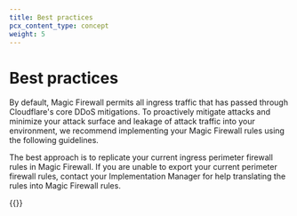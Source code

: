 ```yaml
---
title: Best practices
pcx_content_type: concept
weight: 5
---
```


# Best practices

By default, Magic Firewall permits all ingress traffic that has passed through Cloudflare's core DDoS mitigations. To proactively mitigate attacks and minimize your attack surface and leakage of attack traffic into your environment, we recommend implementing your Magic Firewall rules using the following guidelines.

The best approach is to replicate your current ingress perimeter firewall rules in Magic Firewall. If you are unable to export your current perimeter firewall rules, contact your Implementation Manager for help translating the rules into Magic Firewall rules.

{{<directory-listing>}}
